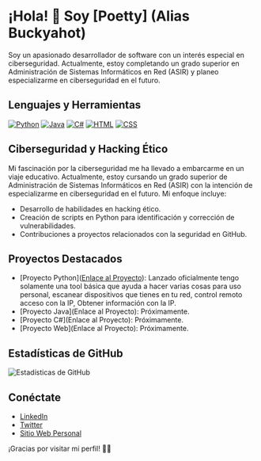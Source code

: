 # ¡Hola! 👋 Soy [Poetty] (Alias Buckyahot)

Soy un apasionado desarrollador de software con un interés especial en ciberseguridad. Actualmente, estoy completando un grado superior en Administración de Sistemas Informáticos en Red (ASIR) y planeo especializarme en ciberseguridad en el futuro.

## Lenguajes y Herramientas

[![Python](https://img.shields.io/badge/-Python-3776AB?style=flat&logo=python&logoColor=white)](https://www.python.org/)
[![Java](https://img.shields.io/badge/-Java-007396?style=flat&logo=java&logoColor=white)](https://www.java.com/)
[![C#](https://img.shields.io/badge/-C%23-239120?style=flat&logo=c-sharp&logoColor=white)](https://docs.microsoft.com/en-us/dotnet/csharp/)
[![HTML](https://img.shields.io/badge/-HTML-E34F26?style=flat&logo=html5&logoColor=white)](https://developer.mozilla.org/en-US/docs/Web/HTML)
[![CSS](https://img.shields.io/badge/-CSS-1572B6?style=flat&logo=css3&logoColor=white)](https://developer.mozilla.org/en-US/docs/Web/CSS)

## Ciberseguridad y Hacking Ético

Mi fascinación por la ciberseguridad me ha llevado a embarcarme en un viaje educativo. Actualmente, estoy cursando un grado superior de Administración de Sistemas Informáticos en Red (ASIR) con la intención de especializarme en ciberseguridad en el futuro. Mi enfoque incluye:

- Desarrollo de habilidades en hacking ético.
- Creación de scripts en Python para identificación y corrección de vulnerabilidades.
- Contribuciones a proyectos relacionados con la seguridad en GitHub.

## Proyectos Destacados

- [Proyecto Python]([Enlace al Proyecto](https://github.com/buckyahot/omec-tool/tree/main)): Lanzado oficialmente tengo solamente una tool básica que ayuda a hacer varias cosas para uso personal, escanear dispositivos que tienes en tu red, control remoto acceso con la IP, Obtener información con la IP.
- [Proyecto Java](Enlace al Proyecto): Próximamente.
- [Proyecto C#](Enlace al Proyecto): Próximamente.
- [Proyecto Web](Enlace al Proyecto): Próximamente.

## Estadísticas de GitHub

![Estadísticas de GitHub](https://github-readme-stats.vercel.app/api?username=TuUsuario&show_icons=true&hide_border=true)

## Conéctate

- [LinkedIn](https://www.linkedin.com/in/tu-usuario)
- [Twitter](https://twitter.com/tu_usuario)
- [Sitio Web Personal](https://www.tu-sitio-web.com)

¡Gracias por visitar mi perfil! 👨‍💻
